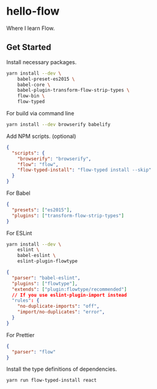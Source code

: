 # hello-flow

Where I learn Flow.

## Get Started

Install necessary packages.

```sh
yarn install --dev \
    babel-preset-es2015 \
    babel-core \
    babel-plugin-transform-flow-strip-types \
    flow-bin \
    flow-typed
```

For build via command line

```sh
yarn install --dev browserify babelify
```

Add NPM scripts. (optional)

```json
{
  "scripts": {
    "browserify": "browserify",
    "flow": "flow",
    "flow-typed-install": "flow-typed install --skip"
  }
}
```

For Babel

```json
{
  "presets": ["es2015"],
  "plugins": ["transform-flow-strip-types"]
}
```

For ESLint

```sh
yarn install --dev \
    eslint \
    babel-eslint \
    eslint-plugin-flowtype
```

```json
{
  "parser": "babel-eslint",
  "plugins": ["flowtype"],
  "extends": ["plugin:flowtype/recommended"]
  // If you use eslint-plugin-import instead
  "rules": {
    "no-duplicate-imports": "off",
    "import/no-duplicates": "error",
  }
}
```

For Prettier

```json
{
  "parser": "flow"
}
```

Install the type definitions of dependencies.

```sh
yarn run flow-typed-install react
```
